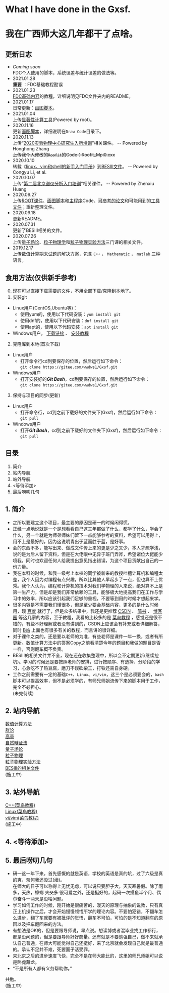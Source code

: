 # What I have done in the Gxsf.
# 我在广西师大这几年都干了点啥。
## 更新日志
- *Coming soon*  
FDC个人使用的脚本，系统误差与统计误差的做法等。  
- 2021.01.28  
**重要** ：FDC基础教程勘误  
- 2021.01.23  
[FDC基础内容](https://gitee.com/wwdws1/Gxsf/tree/master/Documents%20of%20BESIII/FDC)的教程，详细说明见FDC文件夹内的README。  
- 2021.01.17  
日常更新：[画图脚本](https://gitee.com/wwdws1/Gxsf/tree/master/Documents%20of%20BESIII/Code/Draw%20code)。  
- 2021.01.04  
上传[显著性计算工具](https://gitee.com/wwdws1/Gxsf/tree/master/Documents%20of%20BESIII/Tools/significance.cxx)\(Powered by root\)。  
- 2020.11.16  
更新[画图脚本](https://gitee.com/wwdws1/Gxsf/tree/master/Documents%20of%20BESIII/Code/Draw%20code)，详细说明在`Draw Code`目录下。  
- 2020.11.13  
上传“[2020实验物理中心研究生入所培训](https://gitee.com/wwdws1/Gxsf/tree/master/Documents%20of%20BESIII/2020%20Experimental%20Physics%20Center%20Graduate%20Admission%20Training)”相关课件。 -- Powered by Honghong Zhang  
~~上传我个人修改的`Roofit`的Code：Roofit_Mpi0.cxx~~  
- 2020.10.10  
转载《[linux、vim和shell的新手入门手册](https://gitee.com/wwdws1/Gxsf/blob/master/Documents%20of%20BESIII/linux%E3%80%81vim%E5%92%8Cshell%E7%9A%84%E6%96%B0%E6%89%8B%E5%85%A5%E9%97%A8%E6%89%8B%E5%86%8C.pdf)》到[BESIII文件](https://gitee.com/wwdws1/Gxsf/tree/master/Documents%20of%20BESIII)。 -- Powered by Congyu Li, et al.  
- 2020.10.07  
上传“[第二届北京谱仪分析入门培训](https://gitee.com/wwdws1/Gxsf/tree/master/Documents%20of%20BESIII/The%202nd%20BES%20Analysis%20Introduction%20Training)”相关课件。 -- Powered by Zhenxiu Huang  
- 2020.09.27  
上传[ROOT课件](https://gitee.com/wwdws1/Gxsf/tree/master/Documents%20of%20BESIII/CERN_ROOT%20Courseware)、[画图脚本](https://gitee.com/wwdws1/Gxsf/tree/master/Documents%20of%20BESIII/Code/Draw%20code)和[主程序](https://gitee.com/wwdws1/Gxsf/tree/master/Documents%20of%20BESIII/Code/Main%20program%20code)Code、[可参考的论文](https://gitee.com/wwdws1/Gxsf/tree/master/Documents%20of%20BESIII/Paper)和可能用到的[工具文件](https://gitee.com/wwdws1/Gxsf/tree/master/Documents%20of%20BESIII/Tools)；重新整理文件。  
- 2020.09.18  
更新README。  
- 2020.07.31  
更新了BESIII相关的文件。  
- 2020.07.26  
上传[量子场论](https://gitee.com/wwdws1/Gxsf/tree/master/Quantum%20Field%20Theory)、[粒子物理学](https://gitee.com/wwdws1/Gxsf/tree/master/Particle%20Physics)和[粒子物理实验方法](https://gitee.com/wwdws1/Gxsf/tree/master/Particle%20Physics%20Experiment)三门课的相关文件。  
- 2019.12.17  
上传[数值计算期末试题](https://gitee.com/wwdws1/Gxsf/tree/master/Numeral%20Calculations/Final%20Exam)的解决方案，包含 `C++` ， `Mathematic` ， `matlab`  三种语言。  
## 食用方法\(仅供新手参考\)  
0. 现在可以直接下载需要的文件，不用全部下载/克隆到本地了。  
1. 安装git  
- Linux用户\(CentOS,Ubuntu等\)：  
    - 使用yum的，使用以下代码安装：`yum install git`  
    - 使用dnf的，使用以下代码安装：`dnf install git`  
    - 使用apt的，使用以下代码安装：`apt install git`  
- Windows用户， [下载链接](https://git-scm.com/downloads) 、 [安装教程](https://blog.csdn.net/qq_32786873/article/details/80570783)  
2. 克隆库到本地\(首次下载\)  
- Linux用户  
    - 打开命令行cd到要保存的位置，然后运行如下命令：  
    `git clone https://gitee.com/wwdws1/Gxsf.git`  
- Windows用户  
    - 打开安装好的***Git Bash***，cd到要保存的位置，然后运行如下命令：  
    `git clone https://gitee.com/wwdws1/Gxsf.git`  
3. 保持与项目的同步\(更新\)  
- Linux用户  
    - 打开命令行，cd到之前下载好的文件夹下\(Gxsf\)，然后运行如下命令：  
    `git pull`  
- Windows用户  
    - 打开***Git Bash***，cd到之前下载好的文件夹下\(Gxsf\)，然后运行如下命令：  
    `git pull`  
## 目录
1. 简介
2. 站内导航
3. 站外导航
4. <等待添加>
5. 最后唠叨几句
## 1. 简介  
- 之所以要建立这个项目，最主要的原因是研一的时候闲得慌。  
- 正经一点地说就是一个是想看看自己这三年都做了什么，都学了什么，学会了什么，另一个就是为师弟师妹们留下一点能够参考的资料，希望可以用得上，用不上是最好的，因为这说明青出于蓝而胜于蓝，是好事。  
- 会的东西不多，能写出来、做成文件传上来的更是少之又少，本人才疏学浅，说的是为后人留下资料，但是在大佬眼中无异于班门弄斧，希望诸位大佬能少喷我，同时也欢迎任何人给我提出意见指出错误，为这个项目贡献出自己的一份力量。  
- 我在本科的时候，和我一级考上本校的同学被新来的教授吐槽计算机和编程太差，我个人因为对编程有点兴趣，所以比其他人早起步了一点，但也算不上优秀。我个人认为，编程和计算机的技术对我们学物理的人来说，绝对算不上是第一生产力，但是却是我们非常依赖的工具，能够极大地提高我们在工作与学习中的效率，所以应该引起我们足够的重视，不要等到用的时候才想起来学。  
- 很多内容是不需要我们懂很多，但是至少要会基础内容，更多的是什么时候用，现 [百度](https://www.baidu.com/) 就行了，但是众多结果中，我还是更推荐 [CSDN](https://www.csdn.net/) 、 [简书](https://www.jianshu.com/) 、 [博客园](https://www.cnblogs.com/) 等这几家的内容，至于教程，我看的比较多的是 [菜鸟教程](https://www.runoob.com/) ，感觉还是很不错的，有些不好理解或者没有讲到的，CSDN上应该会有补充或者详细解答，同时 [B站](https://www.bilibili.com/) 上面也有很多有关的教程，而且讲的很详细。  
- 对于课件之类的，还是要以老师的为准，有些老师是课件一年一换，或者有所更新。数值计算方法中的答案Copy之前看清楚今年的题目和我做的题目是否一样，否则翻车概不负责。  
- BESIII的相关文件并不全，现在还在收集整理中，所以会不定期更新\(继续挖坑\)。学习的时候还是要按照老师的安排，进行按顺序、有选择、分阶段的学习，心急吃不了热豆腐，磨刀不误砍柴工，打铁还需自身硬。  
- 工作之前需要有一定的基础`C++`、`Linux`、`vi/vim`，这三个是必须要会的，`bash`脚本可以提高效率，但不是必须学的，有师兄师姐流传下来的脚本用于工作，完全不必担心。  
\(未完待续\)  
## 2. 站内导航
[数值计算方法](https://gitee.com/wwdws1/Gxsf/tree/master/Numeral%20Calculations)  
[群论](https://gitee.com/wwdws1/Gxsf/tree/master/Group%20Theory)  
[高量](https://gitee.com/wwdws1/Gxsf/tree/master/Advanced%20Quantum%20Mechanics)  
[自然辩证法](https://gitee.com/wwdws1/Gxsf/tree/master/Dialectics%20of%20Natural%20Energy)  
[量子场论](https://gitee.com/wwdws1/Gxsf/tree/master/Quantum%20Field%20Theory)  
[粒子物理](https://gitee.com/wwdws1/Gxsf/tree/master/Particle%20Physics)  
[粒子物理实验方法](https://gitee.com/wwdws1/Gxsf/tree/master/Particle%20Physics%20Experiment)  
[BESIII的相关文件](https://gitee.com/wwdws1/Gxsf/tree/master/Documents%20of%20BESIII)  
\(施工中\)  
## 3. 站外导航
[C++\(菜鸟教程\)](https://www.runoob.com/cplusplus/cpp-tutorial.html)  
[Linux\(菜鸟教程\)](https://www.runoob.com/linux/linux-tutorial.html)  
[vi/vim\(菜鸟教程\)](https://www.runoob.com/linux/linux-vim.html)  
\(施工中\)  
## 4. <等待添加>
## 5. 最后唠叨几句
- 研一这一年下来，首先感慨的就是英语，学校的英语是真的坑，过了六级是真的爽，奈何我还没过\(~~淦~~\)。  
在师大的日子可以称得上无忧无虑，可以说只要胆子大，天天寒暑假。除了雨多，天热，蟑螂 ~~大又多~~ 很可爱之外，还是挺好的，起码一次摸鱼半个月、偶尔奋斗一两天是没啥问题。  
- 学习如何工作的时候，刚开始是很痛苦的，漫天的原理与抽象的说教，只有真正上机操作之后，才会开始慢慢领悟所学的理论内容。不要怕犯错，不翻车怎么进步，翻了车就要有被批评的觉悟，翻车不可怕，可怕的是不知道翻车的原因以及把车翻回来的方法。  
- 有想法是OK的，但是要跟导师说，早点说。想读博或者混毕业找工作都行，都是没问题的，但是要跟导师好好商量。还有就是不要勉强自己，做不来就承认自己普通，在师大可能觉得自己还挺好，来了北京就会发现自己就是最普通的。承认不足并不难，死要面子活受罪。  
- 来北京之后的进步速度飞快，完全不是在师大能比的，这里的师兄师姐可以说是卧虎藏龙。  
- “不是所有人都有义务帮助你。”

共勉。  
\(施工中\)  